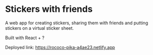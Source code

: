 # Stickers with friends 

A web app for creating stickers, sharing them with friends and putting stickers on a virtual sticker sheet.

Built with React + ?

Deployed link: https://rococo-pika-a4ae23.netlify.app
